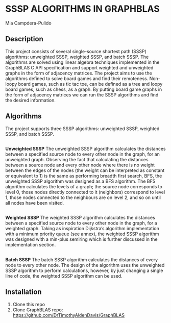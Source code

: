 # SSSP ALGORITHMS IN GRAPHBLAS 
Mia Campdera-Pulido

## Description
This project consists of several single-source shortest path (SSSP) algorithms: unweighted SSSP, weighted SSSP, and batch SSSP. The algorithms are solved using linear algebra techniques implemented in the GraphBLAS C API specification and support weighted and unweighted graphs in the form of adjacency matrices.
The project aims to use the algorithms defined to solve board games and find their remoteness. Non-loopy board games, such as tic tac toe, can be defined as a tree and loopy board games, such as chess, as a graph. By putting board game graphs in the form of adjacency matrices we can run the SSSP algorithms and find the desired information.

## Algorithms
The project supports three SSSP algorithms: unweighted SSSP, weighted SSSP, and batch SSSP. 

##
**Unweighted SSSP**
The unweighted SSSP algorithm calculates the distances between a specified source node to every other node in the graph, for an unweighted graph. Observing the fact that calculating the distances between a source node and every other node where there is no weight between the edges of the nodes (the weight can be interpreted as constant or equivalent to 1) is the same as performing breadth first search, BFS, the unweighted SSSP algorithm was designed as a BFS algorithm. The BFS algorithm calculates the levels of a graph; the source node corresponds to level 0, those nodes directly connected to it (neighbors) correspond to level 1, those nodes connected to the neighbours are on level 2, and so on until all nodes have been visited.

##
**Weighted SSSP**
The weighted SSSP algorithm calculates the distances between a specified source node to every other node in the graph, for a weighted graph. Taking as inspiration Dijkstra’s algorithm implementation with a minimum priority queue (see annex), the weighted SSSP algorithm was designed with a min-plus semiring which is further discussed in the implementation section. 

##
**Batch SSSP**
The batch SSSP algorithm calculates the distances of every node to every other node. The design of the algorithm uses the unweighted SSSP algorithm to perform calculations, however, by just changing a single line of code, the weighted SSSP algorithm can be used. 

## Installation

1. Clone this repo
2. Clone GraphBLAS repo: https://github.com/DrTimothyAldenDavis/GraphBLAS

